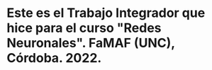 # Este es el Trabajo Integrador que hice para el curso "Redes Neuronales". FaMAF (UNC), Córdoba. 2022.
